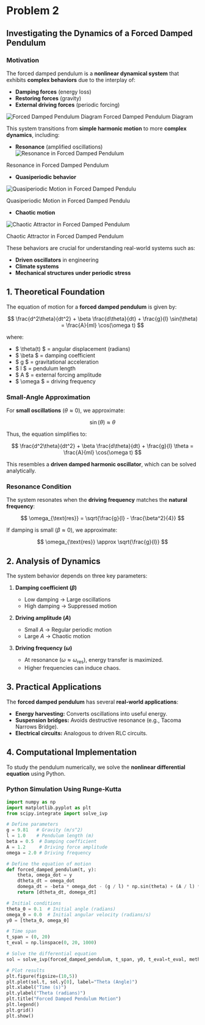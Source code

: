 # Problem 2

## **Investigating the Dynamics of a Forced Damped Pendulum**

### **Motivation**
The forced damped pendulum is a **nonlinear dynamical system** that exhibits **complex behaviors** due to the interplay of:
- **Damping forces** (energy loss)
- **Restoring forces** (gravity)
- **External driving forces** (periodic forcing)

![Forced Damped Pendulum Diagram](image-6.png)
Forced Damped Pendulum Diagram

This system transitions from **simple harmonic motion** to more **complex dynamics**, including:
- **Resonance** (amplified oscillations)
![Resonance in Forced Damped Pendulum](image-7.png)

Resonance in Forced Damped Pendulum

- **Quasiperiodic behavior**

![Quasiperiodic Motion in Forced Damped Pendulu](image-8.png)

Quasiperiodic Motion in Forced Damped Pendulu

- **Chaotic motion**

![Chaotic Attractor in Forced Damped Pendulum](image-9.png)

Chaotic Attractor in Forced Damped Pendulum

These behaviors are crucial for understanding real-world systems such as:
- **Driven oscillators** in engineering
- **Climate systems**
- **Mechanical structures under periodic stress**

## **1. Theoretical Foundation**
The equation of motion for a **forced damped pendulum** is given by:

$$
\frac{d^2\theta}{dt^2} + \beta \frac{d\theta}{dt} + \frac{g}{l} \sin(\theta) = \frac{A}{ml} \cos(\omega t)
$$

where:
- $ \theta(t) $ = angular displacement (radians)
- $ \beta $ = damping coefficient
- $ g $ = gravitational acceleration
- $ l $ = pendulum length
- $ A $ = external forcing amplitude
- $ \omega $ = driving frequency

### **Small-Angle Approximation**
For **small oscillations** ($\theta \approx 0$), we approximate:

$$ \sin(\theta) \approx \theta $$

Thus, the equation simplifies to:

$$
\frac{d^2\theta}{dt^2} + \beta \frac{d\theta}{dt} + \frac{g}{l} \theta = \frac{A}{ml} \cos(\omega t)
$$

This resembles a **driven damped harmonic oscillator**, which can be solved analytically.

### **Resonance Condition**
The system resonates when the **driving frequency** matches the **natural frequency**:

$$
\omega_{\text{res}} = \sqrt{\frac{g}{l} - \frac{\beta^2}{4}}
$$

If damping is small ($\beta \approx 0$), we approximate:

$$
\omega_{\text{res}} \approx \sqrt{\frac{g}{l}}
$$

## **2. Analysis of Dynamics**
The system behavior depends on three key parameters:

1. **Damping coefficient ($\beta$)**
   - Low damping → Large oscillations
   - High damping → Suppressed motion

2. **Driving amplitude ($A$)**
   - Small $A$ → Regular periodic motion
   - Large $A$ → Chaotic motion

3. **Driving frequency ($\omega$)**
   - At resonance ($\omega \approx \omega_{\text{res}}$), energy transfer is maximized.
   - Higher frequencies can induce chaos.

## **3. Practical Applications**
The **forced damped pendulum** has several **real-world applications**:

- **Energy harvesting:** Converts oscillations into useful energy.
- **Suspension bridges:** Avoids destructive resonance (e.g., Tacoma Narrows Bridge).
- **Electrical circuits:** Analogous to driven RLC circuits.

## **4. Computational Implementation**
To study the pendulum numerically, we solve the **nonlinear differential equation** using Python.

### **Python Simulation Using Runge-Kutta**
```python
import numpy as np
import matplotlib.pyplot as plt
from scipy.integrate import solve_ivp

# Define parameters
g = 9.81   # Gravity (m/s^2)
l = 1.0    # Pendulum length (m)
beta = 0.5  # Damping coefficient
A = 1.2     # Driving force amplitude
omega = 2.0 # Driving frequency

# Define the equation of motion
def forced_damped_pendulum(t, y):
    theta, omega_dot = y
    dtheta_dt = omega_dot
    domega_dt = -beta * omega_dot - (g / l) * np.sin(theta) + (A / l) * np.cos(omega * t)
    return [dtheta_dt, domega_dt]

# Initial conditions
theta_0 = 0.1  # Initial angle (radians)
omega_0 = 0.0  # Initial angular velocity (radians/s)
y0 = [theta_0, omega_0]

# Time span
t_span = (0, 20)
t_eval = np.linspace(0, 20, 1000)

# Solve the differential equation
sol = solve_ivp(forced_damped_pendulum, t_span, y0, t_eval=t_eval, method='RK45')

# Plot results
plt.figure(figsize=(10,5))
plt.plot(sol.t, sol.y[0], label="Theta (Angle)")
plt.xlabel("Time (s)")
plt.ylabel("Theta (radians)")
plt.title("Forced Damped Pendulum Motion")
plt.legend()
plt.grid()
plt.show()
